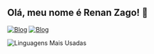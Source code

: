 ## Olá, meu nome é Renan Zago! 👋

[![Blog](https://img.shields.io/badge/LinkedIn-0077B5?style=for-the-badge&logo=linkedin&logoColor=white)](https://www.linkedin.com/in/renan-zago/) [![Blog](https://img.shields.io/badge/Instagram-E4405F?style=for-the-badge&logo=instagram&logoColor=white)](https://www.instagram.com/renan.zag/)


![Linguagens Mais Usadas](https://github-readme-stats.vercel.app/api/top-langs/?username=RenanZago&theme=dracula&layout=compact&langs_count=4)


